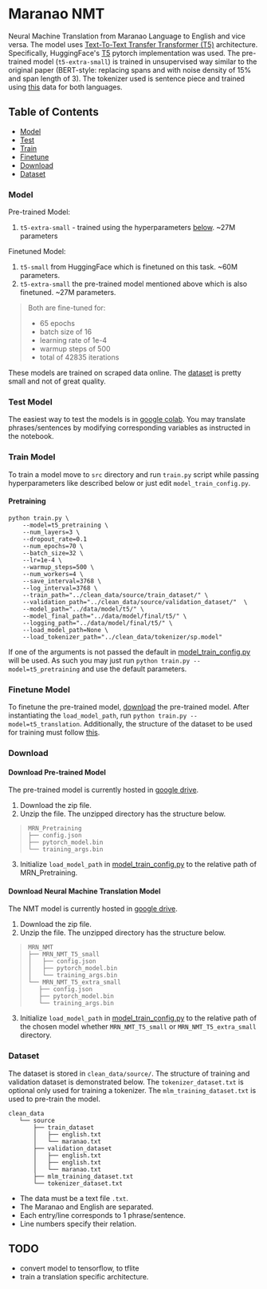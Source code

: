 # Maranao NMT
Neural Machine Translation from Maranao Language to English and vice versa.
The model uses  [Text-To-Text Transfer Transformer (T5)](https://arxiv.org/abs/1910.10683) architecture.
Specifically, HuggingFace's [T5](https://huggingface.co/transformers/model_doc/t5.html) pytorch implementation was used.
The pre-trained model (`t5-extra-small`) is trained in unsupervised way similar to the original paper (BERT-style: replacing spans and with noise density of 15% and span length of 3).
The tokenizer used is sentence piece and trained using [this](clean_data/source/tokenizer_dataset.txt) data for both languages.

## Table of Contents
* [Model](#model)
* [Test](#test-model)
* [Train](#train-model)
* [Finetune](#finetune-model)
* [Download](#download)
* [Dataset](#dataset)

### Model

Pre-trained Model:
1. `t5-extra-small` - trained using the hyperparameters [below](#train-model). ~27M parameters

Finetuned Model: 
1. `t5-small` from HuggingFace which is finetuned on this task. ~60M parameters. 
2. `t5-extra-small` the pre-trained model mentioned above which is also finetuned. ~27M parameters.

> Both are fine-tuned for:
> * 65 epochs 
> * batch size of 16
> * learning rate of 1e-4
> * warmup steps of 500
> * total of 42835 iterations

These models are trained on scraped data online. The [dataset](clean_data/source) is pretty small and not of great quality.

### Test Model
The easiest way to test the models is in [google colab](https://colab.research.google.com/drive/1zC4J25X7smDdEEse7Tt2gxzIE-vbNVWG?usp=sharing).
You may translate phrases/sentences by modifying corresponding variables as instructed in the notebook.

### Train Model
To train a model move to `src` directory and run `train.py` script while passing hyperparameters like described below or just edit `model_train_config.py`.
#### Pretraining
```
python train.py \
    --model=t5_pretraining \
    --num_layers=3 \
    --dropout_rate=0.1
    --num_epochs=70 \
    --batch_size=32 \
    --lr=1e-4 \
    --warmup_steps=500 \
    --num_workers=4 \
    --save_interval=3768 \
    --log_interval=3768 \
    --train_path="../clean_data/source/train_dataset/" \
    --validation_path="../clean_data/source/validation_dataset/"  \
    --model_path="../data/model/t5/" \
    --model_final_path="../data/model/final/t5/" \
    --logging_path="../data/model/final/t5/" \
    --load_model_path=None \
    --load_tokenizer_path="../clean_data/tokenizer/sp.model"
```
If one of the arguments is not passed the default in [model_train_config.py](src/model_train_config.py) will be used.
As such you may just run `python train.py --model=t5_pretraining` and use the default parameters.

### Finetune Model
To finetune the pre-trained model, [download](#download) the pre-trained model.
After instantiating the `load_model_path`, run `python train.py --model=t5_translation`.
Additionally, the structure of the dataset to be used for training must follow [this](#dataset).

### Download <div id='download'> </div>

#### Download Pre-trained Model 
The pre-trained model is currently hosted in [google drive](https://drive.google.com/file/d/1tvPS6OkRkGaLyCmfZpftH_G050WI133M/view?usp=sharing).
1. Download the zip file.
1. Unzip the file. The unzipped directory has the structure below.
> ``````
>MRN_Pretraining
> ├── config.json
> ├── pytorch_model.bin
> └── training_args.bin
>``````
3. Initialize `load_model_path` in [model_train_config.py](src/model_train_config.py) to the relative path of MRN_Pretraining.

#### Download Neural Machine Translation Model 
The NMT  model is currently hosted in [google drive](https://drive.google.com/file/d/1ZQcOaMBqrAbUMwvwqawJ53ndKInXlVlX/view?usp=sharing).
1. Download the zip file.
1. Unzip the file. The unzipped directory has the structure below.
> ``````
>MRN_NMT
>├── MRN_NMT_T5_small
>│   ├── config.json
>│   ├── pytorch_model.bin
>│   └── training_args.bin
>└── MRN_NMT_T5_extra_small
>    ├── config.json
>    ├── pytorch_model.bin
>    └── training_args.bin
>``````
3. Initialize `load_model_path` in [model_train_config.py](src/model_train_config.py) to the relative path of the chosen model whether `MRN_NMT_T5_small` or `MRN_NMT_T5_extra_small` directory.

### Dataset
The dataset is stored in `clean_data/source/`. The structure of training and validation dataset is demonstrated below. The `tokenizer_dataset.txt` is optional only used for training a tokenizer. The `mlm_training_dataset.txt` is used to pre-train the model.
``````
clean_data
   └── source
       ├── train_dataset
       │   ├── english.txt
       │   └── maranao.txt
       ├── validation_dataset
       │   ├── english.txt
       │   ├── english.txt
       │   └── maranao.txt
       ├── mlm_training_dataset.txt
       └── tokenizer_dataset.txt
``````
* The data must be a text file `.txt`. 
* The Maranao and English are separated.
* Each entry/line corresponds to 1 phrase/sentence.
* Line numbers specify their relation.

## TODO
* convert model to tensorflow, to tflite
* train a translation specific architecture.
